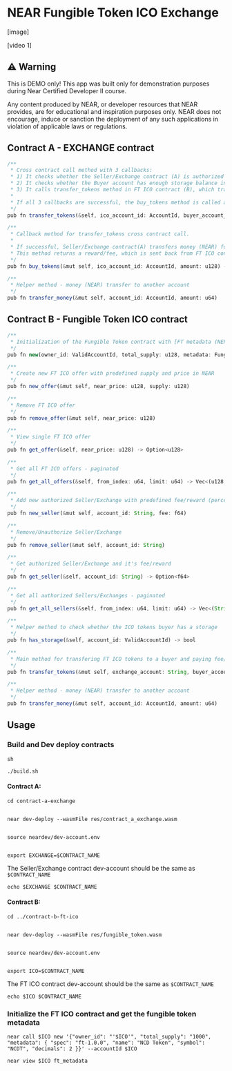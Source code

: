 # NEAR Fungible Token ICO Exchange

[image]

[video 1]

## ⚠️ Warning

This is DEMO only! This app was built only for demonstration purposes during Near Certified Developer II course.

Any content produced by NEAR, or developer resources that NEAR provides, are for educational and inspiration purposes only. NEAR does not encourage, induce or sanction the deployment of any such applications in violation of applicable laws or regulations.

## Contract A - EXCHANGE contract

```ts
/**
 * Cross contract call method with 3 callbacks:
 * 1) It checks whether the Seller/Exchange contract (A) is authorized in FT ICO contract (B) or not
 * 2) It checks whether the Buyer account has enough storage balance in FT ICO contract (B) to be able to buy FT or not
 * 3) It calls transfer_tokens method in FT ICO contract (B), which transfers FTs to the Buyer account and sends calculated reward/fee back to the Seller/Exchange (A)
 *
 * If all 3 callbacks are successful, the buy_tokens method is called and Seller/Exchange contract(A) sends money for tokens to the FT ICO ICO contract (B)
 */
pub fn transfer_tokens(&self, ico_account_id: AccountId, buyer_account_id:AccountId, near_price: u128, tokens: u128, msg: String) -> Promise

/**
 * Callback method for transfer_tokens cross contract call.
 *
 * If successful, Seller/Exchange contract(A) transfers money (NEAR) for fungible tokens to the FT ICO ICO contract (B).
 * This method returns a reward/fee, which is sent back from FT ICO contract (b) to the Seller/Exchange contract (A) as a profit.
 */
pub fn buy_tokens(&mut self, ico_account_id: AccountId, amount: u128) -> u128

/**
 * Helper method - money (NEAR) transfer to another account
 */
pub fn transfer_money(&mut self, account_id: AccountId, amount: u64)
```

## Contract B - Fungible Token ICO contract

```ts
/**
 * Initialization of the Fungible Token contract with [FT metadata (NEP-148)](https://nomicon.io/Standards/FungibleToken/Metadata.html#reference-level-explanation){:target="_blank"}
 */
pub fn new(owner_id: ValidAccountId, total_supply: u128, metadata: FungibleTokenMetadata) -> Self

/**
 * Create new FT ICO offer with predefined supply and price in NEAR
 */
pub fn new_offer(&mut self, near_price: u128, supply: u128)

/**
 * Remove FT ICO offer
 */
pub fn remove_offer(&mut self, near_price: u128)

/**
 * View single FT ICO offer
 */
pub fn get_offer(&self, near_price: u128) -> Option<u128>

/**
 * Get all FT ICO offers - paginated
 */
pub fn get_all_offers(&self, from_index: u64, limit: u64) -> Vec<(u128, u128)>

/**
 * Add new authorized Seller/Exchange with predefined fee/reward (percentage from every FT sale)
 */
pub fn new_seller(&mut self, account_id: String, fee: f64)

/**
 * Remove/Unauthorize Seller/Exchange
 */
pub fn remove_seller(&mut self, account_id: String)

/**
 * Get authorized Seller/Exchange and it's fee/reward
 */
pub fn get_seller(&self, account_id: String) -> Option<f64>

/**
 * Get all authorized Sellers/Exchanges - paginated
 */
pub fn get_all_sellers(&self, from_index: u64, limit: u64) -> Vec<(String, f64)>

/**
 * Helper method to check whether the ICO tokens buyer has a storage
 */
pub fn has_storage(&self, account_id: ValidAccountId) -> bool

/**
 * Main method for transfering FT ICO tokens to a buyer and paying fee/reward to a Seller/Exchange
 */
pub fn transfer_tokens(&mut self, exchange_account: String, buyer_account_id: ValidAccountId, near_price: u128, tokens: u128, msg: String) -> u128

/**
 * Helper method - money (NEAR) transfer to another account
 */
pub fn transfer_money(&mut self, account_id: AccountId, amount: u64)

```


## Usage

### Build and Dev deploy contracts

    sh

    ./build.sh


#### Contract A:

    cd contract-a-exchange


    near dev-deploy --wasmFile res/contract_a_exchange.wasm


    source neardev/dev-account.env


    export EXCHANGE=$CONTRACT_NAME

The Seller/Exchange contract dev-account should be the same as `$CONTRACT_NAME`

    echo $EXCHANGE $CONTRACT_NAME

#### Contract B:

    cd ../contract-b-ft-ico


    near dev-deploy --wasmFile res/fungible_token.wasm


    source neardev/dev-account.env


    export ICO=$CONTRACT_NAME

The FT ICO contract dev-account should be the same as `$CONTRACT_NAME`

    echo $ICO $CONTRACT_NAME


### Initialize the FT ICO contract and get the fungible token metadata

`near call $ICO new '{"owner_id": "'$ICO'", "total_supply": "1000", "metadata": { "spec": "ft-1.0.0", "name": "NCD Token", "symbol": "NCDT", "decimals": 2 }}' --accountId $ICO`

`near view $ICO ft_metadata`
